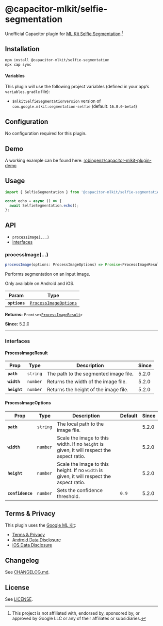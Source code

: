 # @capacitor-mlkit/selfie-segmentation

Unofficial Capacitor plugin for [ML Kit Selfie Segmentation](https://developers.google.com/ml-kit/vision/selfie-segmentation).[^1]

## Installation

```bash
npm install @capacitor-mlkit/selfie-segmentation
npx cap sync
```

#### Variables

This plugin will use the following project variables (defined in your app’s `variables.gradle` file):

- `$mlkitSelfieSegmentationVersion` version of `com.google.mlkit:segmentation-selfie` (default: `16.0.0-beta4`)

## Configuration

No configuration required for this plugin.

## Demo

A working example can be found here: [robingenz/capacitor-mlkit-plugin-demo](https://github.com/robingenz/capacitor-mlkit-plugin-demo)

## Usage

```typescript
import { SelfieSegmentation } from '@capacitor-mlkit/selfie-segmentation';

const echo = async () => {
  await SelfieSegmentation.echo();
};
```

## API

<docgen-index>

* [`processImage(...)`](#processimage)
* [Interfaces](#interfaces)

</docgen-index>

<docgen-api>
<!--Update the source file JSDoc comments and rerun docgen to update the docs below-->

### processImage(...)

```typescript
processImage(options: ProcessImageOptions) => Promise<ProcessImageResult>
```

Performs segmentation on an input image.

Only available on Android and iOS.

| Param         | Type                                                                |
| ------------- | ------------------------------------------------------------------- |
| **`options`** | <code><a href="#processimageoptions">ProcessImageOptions</a></code> |

**Returns:** <code>Promise&lt;<a href="#processimageresult">ProcessImageResult</a>&gt;</code>

**Since:** 5.2.0

--------------------


### Interfaces


#### ProcessImageResult

| Prop         | Type                | Description                           | Since |
| ------------ | ------------------- | ------------------------------------- | ----- |
| **`path`**   | <code>string</code> | The path to the segmented image file. | 5.2.0 |
| **`width`**  | <code>number</code> | Returns the width of the image file.  | 5.2.0 |
| **`height`** | <code>number</code> | Returns the height of the image file. | 5.2.0 |


#### ProcessImageOptions

| Prop             | Type                | Description                                                                               | Default          | Since |
| ---------------- | ------------------- | ----------------------------------------------------------------------------------------- | ---------------- | ----- |
| **`path`**       | <code>string</code> | The local path to the image file.                                                         |                  | 5.2.0 |
| **`width`**      | <code>number</code> | Scale the image to this width. If no `height` is given, it will respect the aspect ratio. |                  | 5.2.0 |
| **`height`**     | <code>number</code> | Scale the image to this height. If no `width` is given, it will respect the aspect ratio. |                  | 5.2.0 |
| **`confidence`** | <code>number</code> | Sets the confidence threshold.                                                            | <code>0.9</code> | 5.2.0 |

</docgen-api>

## Terms & Privacy

This plugin uses the [Google ML Kit](https://developers.google.com/ml-kit):

- [Terms & Privacy](https://developers.google.com/ml-kit/terms)
- [Android Data Disclosure](https://developers.google.com/ml-kit/android-data-disclosure)
- [iOS Data Disclosure](https://developers.google.com/ml-kit/ios-data-disclosure)

## Changelog

See [CHANGELOG.md](https://github.com/capawesome-team/capacitor-mlkit/blob/main/packages/selfie-segmentation/CHANGELOG.md).

## License

See [LICENSE](https://github.com/capawesome-team/capacitor-mlkit/blob/main/packages/selfie-segmentation/LICENSE).

[^1]: This project is not affiliated with, endorsed by, sponsored by, or approved by Google LLC or any of their affiliates or subsidiaries.

